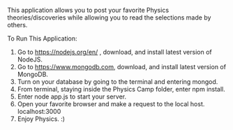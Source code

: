 This application allows you to post your favorite Physics theories/discoveries while allowing you to read the selections made by others. 

To Run This Application: 

1. Go to https://nodejs.org/en/  , download, and install latest version of NodeJS.
2. Go to https://www.mongodb.com, download, and install latest version of MongoDB. 
3. Turn on your database by going to the terminal and entering mongod. 
4. From terminal, staying inside the Physics Camp folder, enter npm install. 
5. Enter node app.js to start your server.
6. Open your favorite browser and make a request to the local host. localhost:3000
7. Enjoy Physics. :)
